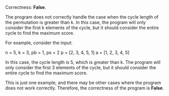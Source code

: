 Correctness: **False**.

The program does not correctly handle the case when the cycle length of the permutation is greater than k. In this case, the program will only consider the first k elements of the cycle, but it should consider the entire cycle to find the maximum score.

For example, consider the input:

n = 5, k = 3, pb = 1, ps = 2
p = [2, 3, 4, 5, 1]
a = [1, 2, 3, 4, 5]

In this case, the cycle length is 5, which is greater than k. The program will only consider the first 3 elements of the cycle, but it should consider the entire cycle to find the maximum score.

This is just one example, and there may be other cases where the program does not work correctly. Therefore, the correctness of the program is **False**.